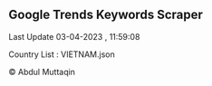 

## Google Trends Keywords Scraper 
 
Last Update 03-04-2023 , 11:59:08

Country List :
VIETNAM.json



© Abdul Muttaqin 
